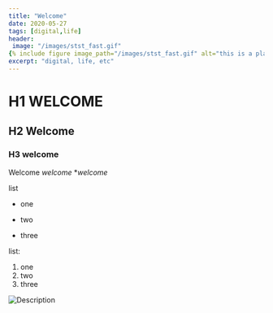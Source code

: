 ```yaml
---
title: "Welcome"
date: 2020-05-27
tags: [digital,life]
header:
 image: "/images/stst_fast.gif"
{% include figure image_path="/images/stst_fast.gif" alt="this is a placeholder image" caption="This is a figure caption." %}
excerpt: "digital, life, etc"
---
```



# H1 WELCOME
## H2 Welcome
### H3 welcome

Welcome *welcome* **welcome*

list
* one
+ two
- three

list:
1. one
2. two
3. three

<img src="{{ site.url }}{{ site.baseurl }} /images/aboutimage.jpg" alt="Description">